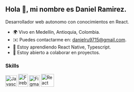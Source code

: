 
Hola 👋, mi nombre es Daniel Ramirez. 
------------------------

Desarrollador web autonomo con conocimientos en React.

- 🌍 Vivo en Medellín, Antioquia, Colombia.
- ✉️ Puedes contactarme en: [danielru9715@gmail.com](mailto:danielru9715@gmail.com).
- 🧠 Estoy aprendiendo React Native, Typescript.
- 🤝 Estoy abierto a colaborar en proyectos.

### Skills

<p align="left">
<a href="https://developer.mozilla.org/en-US/docs/Web/JavaScript" target="_blank" rel="noreferrer"><img src="https://raw.githubusercontent.com/danielcranney/readme-generator/main/public/icons/skills/javascript-colored.svg" width="36" height="36" alt="Javascript" /></a>
<a href="https://firebase.google.com/?hl=es-419" target="_blank" rel="noreferrer"><img src="https://seeklogo.com/images/F/firebase-logo-402F407EE0-seeklogo.com.png" width="30" height="40" alt="Firebase" /></a>
  <a href="https://www.figma.com/" target="_blank" rel="noreferrer"><img src="https://upload.wikimedia.org/wikipedia/commons/thumb/3/33/Figma-logo.svg/1667px-Figma-logo.svg.png" width="34" height="36" alt="Figma" /></a>
<a href="https://es.reactjs.org/" target="_blank" rel="noreferrer"><img src="https://upload.wikimedia.org/wikipedia/commons/thumb/a/a7/React-icon.svg/539px-React-icon.svg.png" width="40" height="40" alt="React" /></a>
</p>
